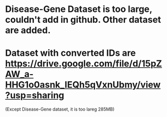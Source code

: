 # Disease-Gene Dataset is too large, couldn't add in github. Other dataset are added.


# Dataset with converted IDs are https://drive.google.com/file/d/15pZAW_a-HHG1o0asnk_IEQh5qVxnUbmy/view?usp=sharing
(Except Disease-Gene dataset, it is too lareg 285MB)
